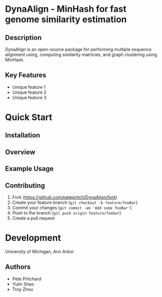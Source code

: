 # DynaAlign - MinHash for fast genome similarity estimation

## Description
DynaAlign is an open-source package for performing multiple sequence alignment using, computing similarity matricies, and graph clustering using MinHash.

## Key Features

- Unique feature 1
- Unique feature 2
- Unique feature 3

# Quick Start

## Installation

## Overview

## Example Usage

## Contributing

1. Fork (https://github.com/petepritch/DynaAlign/fork)
2. Create your feature branch (`git checkout -b feature/fooBar`)
3. Commit your changes (`git commit -am 'Add some fooBar'`)
4. Push to the branch (`git push origin feature/foobar`)
5. Create a pull request

# Development
University of Michigan, Ann Arbor

## Authors
- Pete Pritchard
- Yulin Shao
- Troy Zhou

